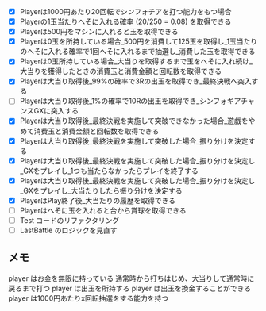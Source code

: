 - [x] Playerは1000円あたり20回転でシンフォチアを打つ能力をもつ場合
- [x] Playerの1玉当たりへそに入れる確率 (20/250 = 0.08) を取得できる
- [x] Playerは500円をマシンに入れると玉を取得できる
- [x] Playerは0玉を所持している場合_500円を消費して125玉を取得し_1玉当たりのへそに入れる確率で1回へそに入れるまで抽選し_消費した玉を取得できる
- [x] Playerは0玉所持している場合_大当りを取得するまで玉をへそに入れ続け_大当りを獲得したときの消費玉と消費金額と回転数を取得できる
- [x] Playerは大当り取得後_99%の確率で3Rの出玉を取得でき_最終決戦へ突入する
- [ ] Playerは大当り取得後_1%の確率で10Rの出玉を取得でき_シンフォギアチャンスGXに突入する
- [x] Playerは大当り取得後_最終決戦を実施して突破できなかった場合_遊戯をやめて消費玉と消費金額と回転数を取得できる
- [x] Playerは大当り取得後_最終決戦を実施して突破した場合_振り分けを決定する
- [x] Playerは大当り取得後_最終決戦を実施して突破した場合_振り分けを決定し_GXをプレイし_1つも当たらなかったらプレイを終了する
- [x] Playerは大当り取得後_最終決戦を実施して突破した場合_振り分けを決定し_GXをプレイし_大当たりしたら振り分けを決定する
- [x] PlayerはPlay終了後_大当たりの履歴を取得できる
- [ ] Playerはへそに玉を入れると台から賞球を取得できる
- [ ] Test コードのリファクタリング
- [ ] LastBattle のロジックを見直す

## メモ
player はお金を無限に持っている
通常時から打ちはじめ、大当りして通常時に戻るまで打つ
player は出玉を所持する
player は出玉を換金することができる
player は1000円あたりx回転抽選をする能力を持つ
